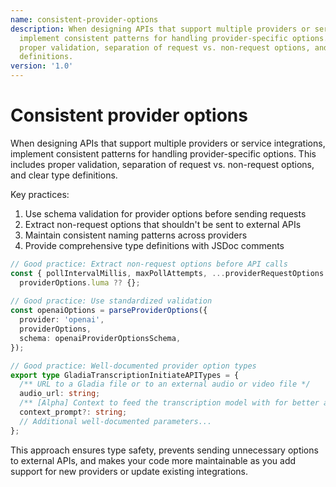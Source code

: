 ```yaml
---
name: consistent-provider-options
description: When designing APIs that support multiple providers or service integrations,
  implement consistent patterns for handling provider-specific options. This includes
  proper validation, separation of request vs. non-request options, and clear type
  definitions.
version: '1.0'
---
```

# Consistent provider options

When designing APIs that support multiple providers or service integrations, implement consistent patterns for handling provider-specific options. This includes proper validation, separation of request vs. non-request options, and clear type definitions.

Key practices:
1. Use schema validation for provider options before sending requests
2. Extract non-request options that shouldn't be sent to external APIs
3. Maintain consistent naming patterns across providers
4. Provide comprehensive type definitions with JSDoc comments

```typescript
// Good practice: Extract non-request options before API calls
const { pollIntervalMillis, maxPollAttempts, ...providerRequestOptions } = 
  providerOptions.luma ?? {};
  
// Good practice: Use standardized validation
const openaiOptions = parseProviderOptions({
  provider: 'openai',
  providerOptions,
  schema: openaiProviderOptionsSchema,
});

// Good practice: Well-documented provider option types
export type GladiaTranscriptionInitiateAPITypes = {
  /** URL to a Gladia file or to an external audio or video file */
  audio_url: string;
  /** [Alpha] Context to feed the transcription model with for better accuracy */
  context_prompt?: string;
  // Additional well-documented parameters...
};
```

This approach ensures type safety, prevents sending unnecessary options to external APIs, and makes your code more maintainable as you add support for new providers or update existing integrations.
